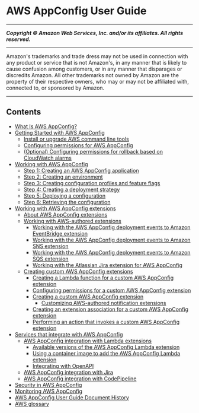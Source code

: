 # AWS AppConfig User Guide

-----
*****Copyright &copy; Amazon Web Services, Inc. and/or its affiliates. All rights reserved.*****

-----
Amazon's trademarks and trade dress may not be used in 
     connection with any product or service that is not Amazon's, 
     in any manner that is likely to cause confusion among customers, 
     or in any manner that disparages or discredits Amazon. All other 
     trademarks not owned by Amazon are the property of their respective
     owners, who may or may not be affiliated with, connected to, or 
     sponsored by Amazon.

-----
## Contents
+ [What Is AWS AppConfig?](what-is-appconfig.md)
+ [Getting Started with AWS AppConfig](getting-started-with-appconfig.md)
   + [Install or upgrade AWS command line tools](getting-started-cli.md)
   + [Configuring permissions for AWS AppConfig](getting-started-with-appconfig-permissions.md)
   + [(Optional) Configuring permissions for rollback based on CloudWatch alarms](getting-started-with-appconfig-cloudwatch-alarms-permissions.md)
+ [Working with AWS AppConfig](appconfig-working.md)
   + [Step 1: Creating an AWS AppConfig application](appconfig-creating-application.md)
   + [Step 2: Creating an environment](appconfig-creating-environment.md)
   + [Step 3: Creating configuration profiles and feature flags](appconfig-creating-configuration-and-profile.md)
   + [Step 4: Creating a deployment strategy](appconfig-creating-deployment-strategy.md)
   + [Step 5: Deploying a configuration](appconfig-deploying.md)
   + [Step 6: Retrieving the configuration](appconfig-retrieving-the-configuration.md)
+ [Working with AWS AppConfig extensions](working-with-appconfig-extensions.md)
   + [About AWS AppConfig extensions](working-with-appconfig-extensions-about.md)
   + [Working with AWS-authored extensions](working-with-appconfig-extensions-about-predefined.md)
      + [Working with the AWS AppConfig deployment events to Amazon EventBridge extension](working-with-appconfig-extensions-about-predefined-notification-eventbridge.md)
      + [Working with the AWS AppConfig deployment events to Amazon SNS extension](working-with-appconfig-extensions-about-predefined-notification-sns.md)
      + [Working with the AWS AppConfig deployment events to Amazon SQS extension](working-with-appconfig-extensions-about-predefined-notification-sqs.md)
      + [Working with the Atlassian Jira extension for AWS AppConfig](working-with-appconfig-extensions-about-jira.md)
   + [Creating custom AWS AppConfig extensions](working-with-appconfig-extensions-creating-custom.md)
      + [Creating a Lambda function for a custom AWS AppConfig extension](working-with-appconfig-extensions-creating-custom-lambda.md)
      + [Configuring permissions for a custom AWS AppConfig extension](working-with-appconfig-extensions-creating-custom-permissions.md)
      + [Creating a custom AWS AppConfig extension](working-with-appconfig-extensions-creating-custom-extensions.md)
         + [Customizing AWS-authored notification extensions](working-with-appconfig-extensions-creating-custom-notification.md)
      + [Creating an extension association for a custom AWS AppConfig extension](working-with-appconfig-extensions-creating-custom-association.md)
      + [Performing an action that invokes a custom AWS AppConfig extension](working-with-appconfig-extensions-creating-custom-invoke.md)
+ [Services that integrate with AWS AppConfig](appconfig-integration.md)
   + [AWS AppConfig integration with Lambda extensions](appconfig-integration-lambda-extensions.md)
      + [Available versions of the AWS AppConfig Lambda extension](appconfig-integration-lambda-extensions-versions.md)
      + [Using a container image to add the AWS AppConfig Lambda extension](appconfig-integration-lambda-extensions-container-image.md)
      + [Integrating with OpenAPI](appconfig-integration-lambda-extensions-OpenAPI.md)
   + [AWS AppConfig integration with Jira](appconfig-integration-ref-jira.md)
   + [AWS AppConfig integration with CodePipeline](appconfig-integration-codepipeline.md)
+ [Security in AWS AppConfig](appconfig-security.md)
+ [Monitoring AWS AppConfig](appconfig-monitoring.md)
+ [AWS AppConfig User Guide Document History](doc-history.md)
+ [AWS glossary](glossary.md)